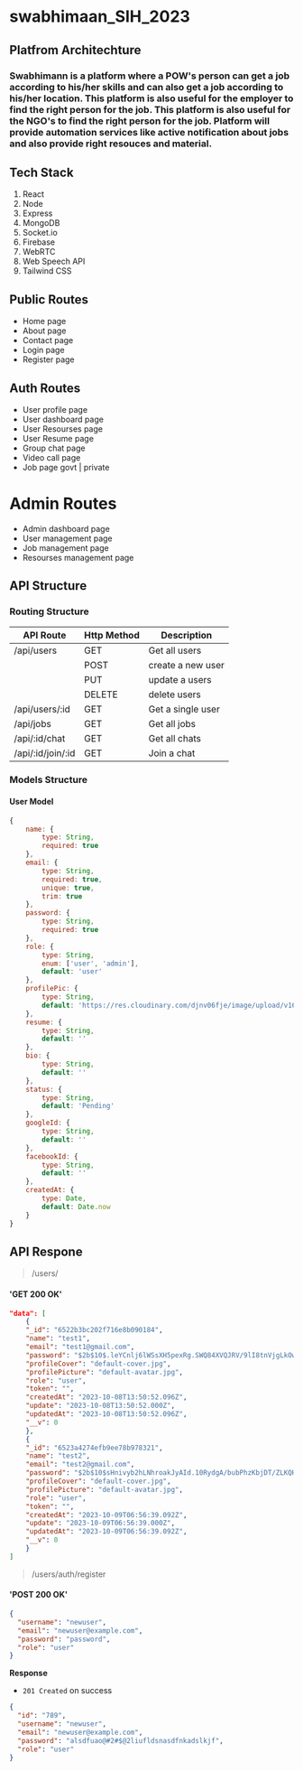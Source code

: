 # swabhimaan_SIH_2023


## Platfrom Architechture

### Swabhimann is a platform where a POW's person can get a job according to his/her skills and can also get a job according to his/her location. This platform is also useful for the employer to find the right person for the job. This platform is also useful for the NGO's to find the right person for the job. Platform will provide automation services like active notification about jobs and also provide right resouces and material.

## Tech Stack

1. React
2. Node
3. Express
4. MongoDB
5. Socket.io
6. Firebase
7. WebRTC
8. Web Speech API
9. Tailwind CSS

## Public Routes

- Home page 
- About page
- Contact page
- Login page
- Register page

## Auth Routes
- User profile page
- User dashboard page
- User Resourses page
- User Resume page
- Group chat page
- Video call page
- Job page govt | private

# Admin Routes
- Admin dashboard page
- User management page
- Job management page
- Resourses management page


## API Structure

### Routing Structure

| API Route |Http Method  | Description |
|--|--|--|
| /api/users | GET | Get all users |
|  | POST | create a new user |
|  | PUT | update a  users |
|  | DELETE | delete users |
| /api/users/:id | GET | Get a single user |
| /api/jobs | GET | Get all jobs |
| /api/:id/chat | GET | Get all chats |
| /api/:id/join/:id | GET | Join a chat |

### Models Structure

#### User Model

```javascript
{
    name: {
        type: String,
        required: true
    },
    email: {
        type: String,
        required: true,
        unique: true,
        trim: true
    },
    password: {
        type: String,
        required: true
    },
    role: {
        type: String,
        enum: ['user', 'admin'],
        default: 'user'
    },
    profilePic: {
        type: String,
        default: 'https://res.cloudinary.com/djnv06fje/image/upload/v1623928853/avatars/avatar-1_fsuqxx.png'
    },
    resume: {
        type: String,
        default: ''
    },
    bio: {
        type: String,
        default: ''
    },
    status: {
        type: String,
        default: 'Pending'
    },
    googleId: {
        type: String,
        default: ''
    },
    facebookId: {
        type: String,
        default: ''
    },
    createdAt: {
        type: Date,
        default: Date.now
    }
}
```

## API Respone 

> /users/

#### 'GET 200 OK' 
```json
"data": [
    {
    "_id": "6522b3bc202f716e8b090184",
    "name": "test1",
    "email": "test1@gmail.com",
    "password": "$2b$10$.leYCnlj6lWSsXH5pexRg.SWQ84XVQJRV/9lI8tnVjgLkOwcGtxC.",
    "profileCover": "default-cover.jpg",
    "profilePicture": "default-avatar.jpg",
    "role": "user",
    "token": "",
    "createdAt": "2023-10-08T13:50:52.096Z",
    "update": "2023-10-08T13:50:52.000Z",
    "updatedAt": "2023-10-08T13:50:52.096Z",
    "__v": 0
    },
    {
    "_id": "6523a4274efb9ee78b978321",
    "name": "test2",
    "email": "test2@gmail.com",
    "password": "$2b$10$sHnivyb2hLNhroakJyAId.10RydgA/bubPhzKbjDT/ZLKQHWNyi/O",
    "profileCover": "default-cover.jpg",
    "profilePicture": "default-avatar.jpg",
    "role": "user",
    "token": "",
    "createdAt": "2023-10-09T06:56:39.092Z",
    "update": "2023-10-09T06:56:39.000Z",
    "updatedAt": "2023-10-09T06:56:39.092Z",
    "__v": 0
    }
]
```

> /users/auth/register

#### 'POST 200 OK' 

```json
{
  "username": "newuser",
  "email": "newuser@example.com",
  "password": "password",
  "role": "user"
}
``` 

**Response**

-   `201 Created` on success

```json
{
  "id": "789",
  "username": "newuser",
  "email": "newuser@example.com",
  "password": "alsdfuao@#2#$@2liufldsnasdfnkadslkjf",
  "role": "user"
}
```
